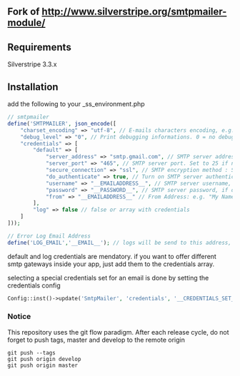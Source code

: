 ## Fork of http://www.silverstripe.org/smtpmailer-module/

## Requirements

Silverstripe 3.3.x

## Installation

add the following to your _ss_environment.php

```php
// smtpmailer
define('SMTPMAILER', json_encode([
	"charset_encoding" => "utf-8", // E-mails characters encoding, e.g. : 'utf-8' or 'iso-8859-1'
	"debug_level" => "0", // Print debugging informations. 0 = no debuging, 1 = print errors, 2 = print errors and messages, 4 = print full activity
	"credentials" => [
		"default" => [
			"server_address" => "smtp.gmail.com", // SMTP server address
			"server_port" => "465", // SMTP server port. Set to 25 if no encryption or tls. Set to 465 if ssl
			"secure_connection" => "ssl", // SMTP encryption method : Set to '' or 'tls' or 'ssl'
			"do_authenticate" => true, // Turn on SMTP server authentication. Set to false for an anonymous connection
			"username" => "__EMAILADDRESS__", // SMTP server username, if do_authenticate == true
			"password" => "__PASSWORD__", // SMTP server password, if do_authenticate == true
			"from" => "__EMAILADDRESS__" // From Address: e.g. "My Name" <my.account@gmail.com>, optional, use when from address needs to be fixed
		],
		"log" => false // false or array with credentials
	]
]));

// Error Log Email Address
define('LOG_EMAIL','__EMAIL__'); // logs will be send to this address, if defined
```
default and log credentials are mendatory. if you want to offer different smtp gateways inside your app, just add them to the credentials array.

selecting a special credentials set for an email is done by setting the credentials config
```php
Config::inst()->update('SmtpMailer', 'credentials', '__CREDENTIALS_SET__'); // "default" by default
```

### Notice
This repository uses the git flow paradigm.
After each release cycle, do not forget to push tags, master and develop to the remote origin
```
git push --tags
git push origin develop
git push origin master
```